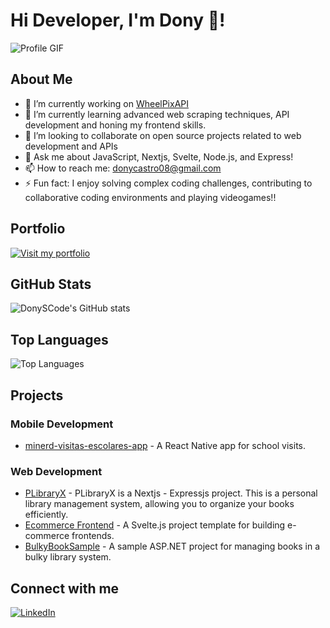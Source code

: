 # Hi Developer, I'm Dony 👋!

![Profile GIF](https://i.pinimg.com/originals/df/1f/f3/df1ff3761db6929d52ec330e3c1b4bf1.gif)

## About Me

- 🔭 I’m currently working on [WheelPixAPI](https://github.com/DonySCode/WheelPixAPI)
- 🌱 I’m currently learning advanced web scraping techniques, API development and honing my frontend skills.
- 👯 I’m looking to collaborate on open source projects related to web development and APIs
- 💬 Ask me about JavaScript, Nextjs, Svelte, Node.js, and Express!
- 📫 How to reach me: donycastro08@gmail.com
- ⚡ Fun fact: I enjoy solving complex coding challenges, contributing to collaborative coding environments and playing videogames!!

## Portfolio
[![Visit my portfolio](https://img.shields.io/badge/Portfolio-Visit%20Now-brightgreen?style=for-the-badge)](https://donycastro.me)

## GitHub Stats

![DonySCode's GitHub stats](https://github-readme-stats.vercel.app/api?username=DonySCode&show_icons=true&theme=radical)

## Top Languages

![Top Languages](https://github-readme-stats.vercel.app/api/top-langs/?username=DonySCode&layout=compact&theme=radical)

## Projects

### Mobile Development
- [minerd-visitas-escolares-app](https://github.com/DonySCode/minerd-visitas-escolares-app) - A React Native app for school visits.

### Web Development
- [PLibraryX](https://github.com/DonySCode/plibraryx) - PLibraryX is a Nextjs - Expressjs project. This is a personal library management system, allowing you to organize your books efficiently. 
- [Ecommerce Frontend](https://github.com/DonySCode/ecommerce-frontend) - A Svelte.js project template for building e-commerce frontends.
- [BulkyBookSample](https://github.com/DonySCode/BulkyBookSample) - A sample ASP.NET project for managing books in a bulky library system.

## Connect with me
[![LinkedIn](https://img.shields.io/badge/LinkedIn-Dony%20Castro-blue?style=for-the-badge&logo=linkedin)](https://www.linkedin.com/in/donycastro/)
